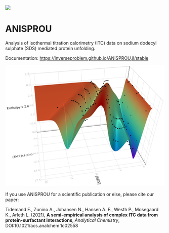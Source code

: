 [![](https://img.shields.io/badge/docs-stable-blue.svg)](https://inverseproblem.github.io/ANISPROU.jl/stable)

# ANISPROU
Analysis of isothermal titration calorimetry (ITC) data on sodium dodecyl sulphate (SDS) mediated protein unfolding.

Documentation: https://inverseproblem.github.io/ANISPROU.jl/stable

![surf3d](surf3d1_paper.png)

If you use ANISPROU for a scientific publication or else, please cite our paper:
 
Tidemand F., Zunino A., Johansen N., Hansen A. F., Westh P., Mosegaard K., Arleth L. (2021), **A semi-empirical analysis of complex ITC data from protein-surfactant interactions**, *Analytical Chemistry*, DOI:10.1021/acs.analchem.1c02558
